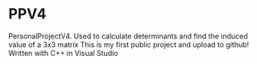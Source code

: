 # PPV4
PersonalProjectV4. Used to calculate determinants and find the induced value of a 3x3 matrix
This is my first public project and upload to github! Written with C++ in Visual Studio
